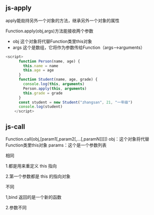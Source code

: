 ## js-apply

apply能劫持另外一个对象的方法，继承另外一个对象的属性

Function.apply(obj,args)方法能接收两个参数

- obj 这个对象将代替Function类里this对象
- args 这个是数组，它将作为参数传给Function（args-->arguments）

```js
<script>
      function Person(name, age) {
        this.name = name
        this.age = age
      }
      function Student(name, age, grade) {
        console.log(this, arguments)
        Person.apply(this, arguments)
        this.grade = grade
      }
      const student = new Student("zhangsan", 21, "一年级")
      console.log(student)
    </script>
```

## js-call

Function.call(obj,[param1[,param2[,…[,paramN]]]])
obj：这个对象将代替Function类里this对象
params：这个是一个参数列表

相同

1.都是用来重定义 this 指向

2.第一个参数都是 this 的指向对象

不同

1,bind 返回的是一个新的函数

2.参数不同

